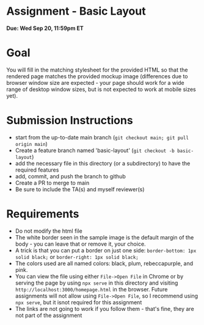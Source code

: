 # Assignment - Basic Layout

**Due: Wed Sep 20, 11:59pm ET** 

# Goal

You will fill in the matching stylesheet for the provided HTML so that the rendered page matches the provided mockup image (differences due to browser window size are expected - your page should work for a wide range of desktop window sizes, but is not expected to work at mobile sizes yet).

# Submission Instructions

* start from the up-to-date main branch (`git checkout main; git pull origin main`)
* Create a feature branch named 'basic-layout' (`git checkout -b basic-layout`)
* add the necessary file in this directory (or a subdirectory) to have the required features
* add, commit, and push the branch to github
* Create a PR to merge to main
* Be sure to include the TA(s) and myself reviewer(s)

# Requirements

- Do not modify the html file
- The white border seen in the sample image is the default margin of the body - you can leave that or remove it, your choice.
- A trick is that you can put a border on just one side: `border-bottom: 1px solid black;` or `border-right: 1px solid black;`
- The colors used are all named colors: black, plum, rebeccapurple, and pink. 
- You can view the file using either `File->Open File` in Chrome or by serving the page by using `npx serve` in this directory and visiting `http://localhost:3000/homepage.html` in the browser.  Future assignments will not allow using `File->Open File`, so I recommend using `npx serve`, but it isnot required for this assignment
- The links are not going to work if you follow them - that's fine, they are not part of the assignment

